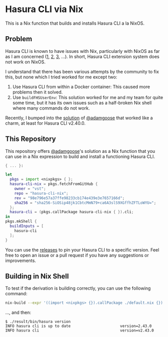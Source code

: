 # Hasura CLI via Nix

This is a Nix function that builds and installs Hasura CLI a la NixOS.

## Problem

Hasura CLI is known to have issues with Nix, particularly with NixOS as far as I am concerned ([1], [2], [3], ...). In
short, Hasura CLI extension system does not work on NixOS.

I understand that there has been various attempts by the community to fix this, but none which I tried worked for me except two:

1. Use Hasura CLI from within a Docker container: This caused more problems then it solved.
2. Use `buildFHSUserEnv`: This solution worked for me and my team for quite some time, but it has its own issues such
   as a half-broken Nix shell where many commands do not work.

Recently, I bumped into the [solution] of [@adamgoose] that worked like a charm, at least for Hasura CLI v2.40.0.

## This Repository

This repository offers [@adamgoose]'s solution as a Nix function that you can use in a Nix expression to build and install
a functioning Hasura CLI.

```nix
{ ... }:

let
  pkgs = import <nixpkgs> { };
  hasura-cli-nix = pkgs.fetchFromGitHub {
    owner = "vst";
    repo = "hasura-cli-nix";
    rev = "98e796e57a37ffe98233cb174e439e3e7657166d";
    sha256 = "sha256-SiOSip48jk1CbtcMmN79+ca6A3slS9XGffhZFTLoWYU=";
  };
  hasura-cli = (pkgs.callPackage hasura-cli-nix { }).cli;
in
pkgs.mkShell {
  buildInputs = [
    hasura-cli
  ];
}
```

You can use the [releases] to pin your Hasura CLI to a specific version. Feel free to open an issue or a pull request if you have any suggestions or improvements.

## Building in Nix Shell

To test if the derivation is building correctly, you can use the following command:

```sh
nix-build --expr '((import <nixpkgs> {}).callPackage ./default.nix {}).cli'
```

..., and then:

```console
$ ./result/bin/hasura version
INFO hasura cli is up to date                      version=2.43.0
INFO hasura cli                                    version=v2.43.0
```

<!-- REFERENCES -->

[1]: https://github.com/NixOS/nixpkgs/issues/113756
[2]: https://github.com/hasura/graphql-engine/issues/6579
[3]: https://github.com/hasura/graphql-engine/issues/8441
[@adamgoose]: https://github.com/adamgoose
[solution]: https://github.com/hasura/graphql-engine/issues/8441#issuecomment-2055727178
[releases]: https://github.com/vst/hasura-cli-nix/releases

